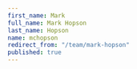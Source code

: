 ```yaml
---
first_name: Mark
full_name: Mark Hopson
last_name: Hopson
name: mchopson
redirect_from: "/team/mark-hopson"
published: true
---
```


